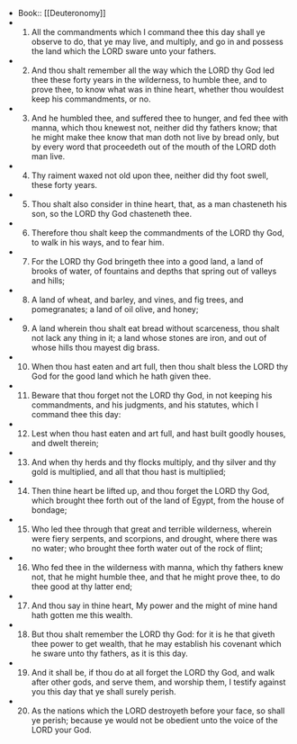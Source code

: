 - Book:: [[Deuteronomy]]
- 1. All the commandments which I command thee this day shall ye observe to do, that ye may live, and multiply, and go in and possess the land which the LORD sware unto your fathers.
- 2. And thou shalt remember all the way which the LORD thy God led thee these forty years in the wilderness, to humble thee, and to prove thee, to know what was in thine heart, whether thou wouldest keep his commandments, or no.
- 3. And he humbled thee, and suffered thee to hunger, and fed thee with manna, which thou knewest not, neither did thy fathers know; that he might make thee know that man doth not live by bread only, but by every word that proceedeth out of the mouth of the LORD doth man live.
- 4. Thy raiment waxed not old upon thee, neither did thy foot swell, these forty years.
- 5. Thou shalt also consider in thine heart, that, as a man chasteneth his son, so the LORD thy God chasteneth thee.
- 6. Therefore thou shalt keep the commandments of the LORD thy God, to walk in his ways, and to fear him.
- 7. For the LORD thy God bringeth thee into a good land, a land of brooks of water, of fountains and depths that spring out of valleys and hills;
- 8. A land of wheat, and barley, and vines, and fig trees, and pomegranates; a land of oil olive, and honey;
- 9. A land wherein thou shalt eat bread without scarceness, thou shalt not lack any thing in it; a land whose stones are iron, and out of whose hills thou mayest dig brass.
- 10. When thou hast eaten and art full, then thou shalt bless the LORD thy God for the good land which he hath given thee.
- 11. Beware that thou forget not the LORD thy God, in not keeping his commandments, and his judgments, and his statutes, which I command thee this day:
- 12. Lest when thou hast eaten and art full, and hast built goodly houses, and dwelt therein;
- 13. And when thy herds and thy flocks multiply, and thy silver and thy gold is multiplied, and all that thou hast is multiplied;
- 14. Then thine heart be lifted up, and thou forget the LORD thy God, which brought thee forth out of the land of Egypt, from the house of bondage;
- 15. Who led thee through that great and terrible wilderness, wherein were fiery serpents, and scorpions, and drought, where there was no water; who brought thee forth water out of the rock of flint;
- 16. Who fed thee in the wilderness with manna, which thy fathers knew not, that he might humble thee, and that he might prove thee, to do thee good at thy latter end;
- 17. And thou say in thine heart, My power and the might of mine hand hath gotten me this wealth.
- 18. But thou shalt remember the LORD thy God: for it is he that giveth thee power to get wealth, that he may establish his covenant which he sware unto thy fathers, as it is this day.
- 19. And it shall be, if thou do at all forget the LORD thy God, and walk after other gods, and serve them, and worship them, I testify against you this day that ye shall surely perish.
- 20. As the nations which the LORD destroyeth before your face, so shall ye perish; because ye would not be obedient unto the voice of the LORD your God.
